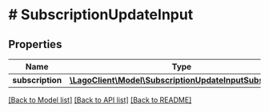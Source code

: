 # # SubscriptionUpdateInput

## Properties

Name | Type | Description | Notes
------------ | ------------- | ------------- | -------------
**subscription** | [**\LagoClient\Model\SubscriptionUpdateInputSubscription**](SubscriptionUpdateInputSubscription.md) |  |

[[Back to Model list]](../../README.md#models) [[Back to API list]](../../README.md#endpoints) [[Back to README]](../../README.md)
